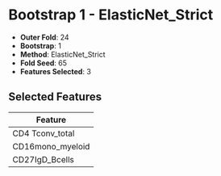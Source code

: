 # Bootstrap 1 - ElasticNet_Strict

- **Outer Fold**: 24
- **Bootstrap**: 1
- **Method**: ElasticNet_Strict
- **Fold Seed**: 65
- **Features Selected**: 3

## Selected Features

| Feature |
|---------|
| CD4 Tconv_total |
| CD16mono_myeloid |
| CD27IgD_Bcells |
